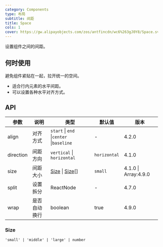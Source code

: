 ```yaml
---
category: Components
type: 布局
subtitle: 间距
title: Space
cols: 1
cover: https://gw.alipayobjects.com/zos/antfincdn/wc6%263gJ0Y8/Space.svg
---
```


设置组件之间的间距。

## 何时使用

避免组件紧贴在一起，拉开统一的空间。

- 适合行内元素的水平间距。
- 可以设置各种水平对齐方式。

## API

| 参数 | 说明 | 类型 | 默认值 | 版本 |
| --- | --- | --- | --- | --- |
| align | 对齐方式 | `start` \| `end` \|`center` \|`baseline` | - | 4.2.0 |
| direction | 间距方向 | `vertical` \| `horizontal` | `horizontal` | 4.1.0 |
| size | 间距大小 | [Size](space#size) \| [Size](space#size)\[] | `small` | 4.1.0 \| Array:4.9.0 |
| split | 设置拆分 | ReactNode | - | 4.7.0 |
| wrap | 是否自动换行 | boolean | true | 4.9.0 |

### Size

`'small' | 'middle' | 'large' | number`
